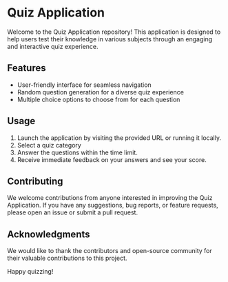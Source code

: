 # Quiz Application

Welcome to the Quiz Application repository! This application is designed to help users test their knowledge in various subjects through an engaging and interactive quiz experience. 

## Features
- User-friendly interface for seamless navigation
- Random question generation for a diverse quiz experience
- Multiple choice options to choose from for each question

## Usage
1. Launch the application by visiting the provided URL or running it locally.
2. Select a quiz category 
3. Answer the questions within the time limit.
4. Receive immediate feedback on your answers and see your score.

## Contributing
We welcome contributions from anyone interested in improving the Quiz Application. If you have any suggestions, bug reports, or feature requests, please open an issue or submit a pull request. 


## Acknowledgments
We would like to thank the contributors and open-source community for their valuable contributions to this project.

Happy quizzing!
